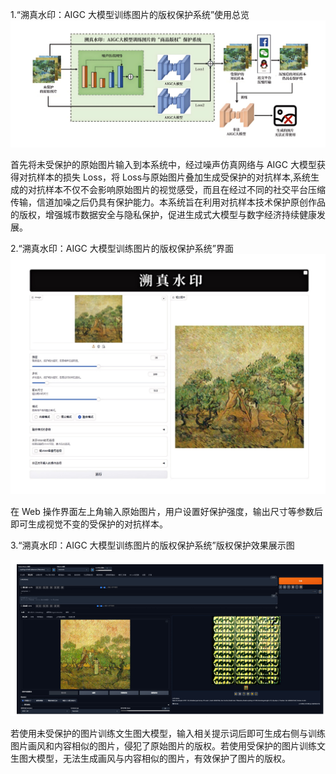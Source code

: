 1.“溯真水印：AIGC 大模型训练图片的版权保护系统”使用总览
![image](https://github.com/Penglianfeng/VeriTraceWatermark-Engine/blob/main/%E6%80%BB%E8%A7%88%E5%9B%BE.png)

首先将未受保护的原始图片输入到本系统中，经过噪声仿真网络与 AIGC 大模型获得对抗样本的损失 Loss，将 Loss与原始图片叠加生成受保护的对抗样本,系统生成的对抗样本不仅不会影响原始图片的视觉感受，而且在经过不同的社交平台压缩传输，信道加噪之后仍具有保护能力。本系统旨在利用对抗样本技术保护原创作品的版权，增强城市数据安全与隐私保护，促进生成式大模型与数字经济持续健康发展。

2.“溯真水印：AIGC 大模型训练图片的版权保护系统”界面
![image](https://github.com/Penglianfeng/VeriTraceWatermark-Engine/blob/main/GUI.png)

在 Web 操作界面左上角输入原始图片，用户设置好保护强度，输出尺寸等参数后即可生成视觉不变的受保护的对抗样本。

3.“溯真水印：AIGC 大模型训练图片的版权保护系统”版权保护效果展示图

![image](https://github.com/Penglianfeng/VeriTraceWatermark-Engine/blob/main/%E6%95%88%E6%9E%9C%E5%9B%BE.png)

若使用未受保护的图片训练文生图大模型，输入相关提示词后即可生成右侧与训练图片画风和内容相似的图片，侵犯了原始图片的版权。若使用受保护的图片训练文生图大模型，无法生成画风与内容相似的图片，有效保护了图片的版权。
